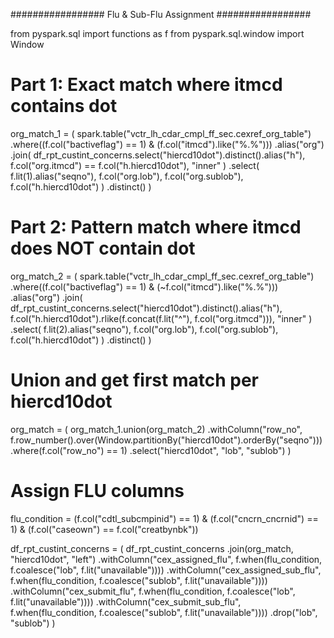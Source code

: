 ################# Flu & Sub-Flu Assignment #################

from pyspark.sql import functions as f
from pyspark.sql.window import Window

# Part 1: Exact match where itmcd contains dot
org_match_1 = (
    spark.table("vctr_lh_cdar_cmpl_ff_sec.cexref_org_table")
    .where((f.col("bactiveflag") == 1) & (f.col("itmcd").like("%.%")))
    .alias("org")
    .join(
        df_rpt_custint_concerns.select("hiercd10dot").distinct().alias("h"),
        f.col("org.itmcd") == f.col("h.hiercd10dot"),
        "inner"
    )
    .select(
        f.lit(1).alias("seqno"),
        f.col("org.lob"),
        f.col("org.sublob"),
        f.col("h.hiercd10dot")
    )
    .distinct()
)

# Part 2: Pattern match where itmcd does NOT contain dot
org_match_2 = (
    spark.table("vctr_lh_cdar_cmpl_ff_sec.cexref_org_table")
    .where((f.col("bactiveflag") == 1) & (~f.col("itmcd").like("%.%")))
    .alias("org")
    .join(
        df_rpt_custint_concerns.select("hiercd10dot").distinct().alias("h"),
        f.col("h.hiercd10dot").rlike(f.concat(f.lit("^"), f.col("org.itmcd"))),
        "inner"
    )
    .select(
        f.lit(2).alias("seqno"),
        f.col("org.lob"),
        f.col("org.sublob"),
        f.col("h.hiercd10dot")
    )
    .distinct()
)

# Union and get first match per hiercd10dot
org_match = (
    org_match_1.union(org_match_2)
    .withColumn("row_no", f.row_number().over(Window.partitionBy("hiercd10dot").orderBy("seqno")))
    .where(f.col("row_no") == 1)
    .select("hiercd10dot", "lob", "sublob")
)

# Assign FLU columns
flu_condition = (f.col("cdtl_subcmpinid") == 1) & (f.col("cncrn_cncrnid") == 1) & (f.col("caseown") == f.col("creatbynbk"))

df_rpt_custint_concerns = (
    df_rpt_custint_concerns
    .join(org_match, "hiercd10dot", "left")
    .withColumn("cex_assigned_flu", f.when(flu_condition, f.coalesce("lob", f.lit("unavailable"))))
    .withColumn("cex_assigned_sub_flu", f.when(flu_condition, f.coalesce("sublob", f.lit("unavailable"))))
    .withColumn("cex_submit_flu", f.when(flu_condition, f.coalesce("lob", f.lit("unavailable"))))
    .withColumn("cex_submit_sub_flu", f.when(flu_condition, f.coalesce("sublob", f.lit("unavailable"))))
    .drop("lob", "sublob")
)
